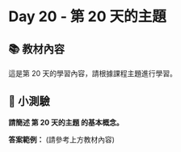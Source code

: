 # Day 20 - 第 20 天的主題

## 📚 教材內容

這是第 20 天的學習內容，請根據課程主題進行學習。

## 📝 小測驗

**請簡述 第 20 天的主題 的基本概念。**

**答案範例：** (請參考上方教材內容)
